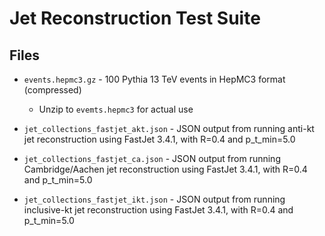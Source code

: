 # Jet Reconstruction Test Suite

## Files

- `events.hepmc3.gz` - 100 Pythia 13 TeV events in HepMC3 format (compressed)
  - Unzip to `evemts.hepmc3` for actual use

- `jet_collections_fastjet_akt.json` - JSON output from running anti-kt jet reconstruction using FastJet 3.4.1, with R=0.4 and p_t_min=5.0
- `jet_collections_fastjet_ca.json` - JSON output from running Cambridge/Aachen jet reconstruction using FastJet 3.4.1, with R=0.4 and p_t_min=5.0
- `jet_collections_fastjet_ikt.json` - JSON output from running inclusive-kt jet reconstruction using FastJet 3.4.1, with R=0.4 and p_t_min=5.0
